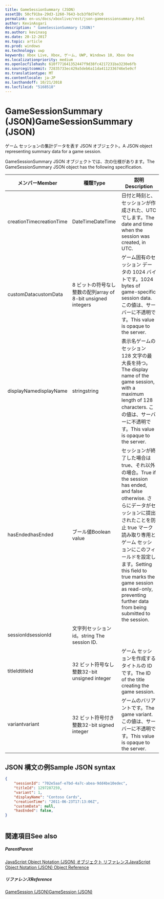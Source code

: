 ```yaml
---
title: GameSessionSummary (JSON)
assetID: 50cf91ba-29d3-1260-7643-bcb3f8d74fc0
permalink: en-us/docs/xboxlive/rest/json-gamesessionsummary.html
author: KevinAsgari
description: " GameSessionSummary (JSON)"
ms.author: kevinasg
ms.date: 20-12-2017
ms.topic: article
ms.prod: windows
ms.technology: uwp
keywords: Xbox Live, Xbox, ゲーム, UWP, Windows 10, Xbox One
ms.localizationpriority: medium
ms.openlocfilehash: 610f771641352447f9d38fc4217231ba3230e6fb
ms.sourcegitcommit: 72835733ec429a5deb6a11da4112336746e5e9cf
ms.translationtype: MT
ms.contentlocale: ja-JP
ms.lasthandoff: 10/21/2018
ms.locfileid: "5168518"
---
```

# <a name="gamesessionsummary-json"></a><span data-ttu-id="35d31-104">GameSessionSummary (JSON)</span><span class="sxs-lookup"><span data-stu-id="35d31-104">GameSessionSummary (JSON)</span></span>
<span data-ttu-id="35d31-105">ゲーム セッションの集計データを表す JSON オブジェクト。</span><span class="sxs-lookup"><span data-stu-id="35d31-105">A JSON object representing summary data for a game session.</span></span> 
<a id="ID4EN"></a>

  
 
<span data-ttu-id="35d31-106">GameSessionSummary JSON オブジェクトでは、次の仕様があります。</span><span class="sxs-lookup"><span data-stu-id="35d31-106">The GameSessionSummary JSON object has the following specification.</span></span>
 
| <span data-ttu-id="35d31-107">メンバー</span><span class="sxs-lookup"><span data-stu-id="35d31-107">Member</span></span>| <span data-ttu-id="35d31-108">種類</span><span class="sxs-lookup"><span data-stu-id="35d31-108">Type</span></span>| <span data-ttu-id="35d31-109">説明</span><span class="sxs-lookup"><span data-stu-id="35d31-109">Description</span></span>| 
| --- | --- | --- | 
| <span data-ttu-id="35d31-110">creationTime</span><span class="sxs-lookup"><span data-stu-id="35d31-110">creationTime</span></span>| <span data-ttu-id="35d31-111">DateTime</span><span class="sxs-lookup"><span data-stu-id="35d31-111">DateTime</span></span>| <span data-ttu-id="35d31-112">日付と時刻と、セッションが作成された、UTC でします。</span><span class="sxs-lookup"><span data-stu-id="35d31-112">The date and time when the session was created, in UTC.</span></span> | 
| <span data-ttu-id="35d31-113">customData</span><span class="sxs-lookup"><span data-stu-id="35d31-113">customData</span></span>| <span data-ttu-id="35d31-114">8 ビットの符号なし整数の配列</span><span class="sxs-lookup"><span data-stu-id="35d31-114">array of 8-bit unsigned integers</span></span>| <span data-ttu-id="35d31-115">ゲーム固有のセッション データの 1024 バイトです。</span><span class="sxs-lookup"><span data-stu-id="35d31-115">1024 bytes of game-specific session data.</span></span> <span data-ttu-id="35d31-116">この値は、サーバーに不透明です。</span><span class="sxs-lookup"><span data-stu-id="35d31-116">This value is opaque to the server.</span></span> | 
| <span data-ttu-id="35d31-117">displayName</span><span class="sxs-lookup"><span data-stu-id="35d31-117">displayName</span></span>| <span data-ttu-id="35d31-118">string</span><span class="sxs-lookup"><span data-stu-id="35d31-118">string</span></span>| <span data-ttu-id="35d31-119">表示名ゲームのセッション 128 文字の最大長を持つ。</span><span class="sxs-lookup"><span data-stu-id="35d31-119">The display name of the game session, with a maximum length of 128 characters.</span></span> <span data-ttu-id="35d31-120">この値は、サーバーに不透明です。</span><span class="sxs-lookup"><span data-stu-id="35d31-120">This value is opaque to the server.</span></span> | 
| <span data-ttu-id="35d31-121">hasEnded</span><span class="sxs-lookup"><span data-stu-id="35d31-121">hasEnded</span></span>| <span data-ttu-id="35d31-122">ブール値</span><span class="sxs-lookup"><span data-stu-id="35d31-122">Boolean value</span></span>| <span data-ttu-id="35d31-123">セッションが終了した場合は true、それ以外の場合。</span><span class="sxs-lookup"><span data-stu-id="35d31-123">True if the session has ended, and false otherwise.</span></span> <span data-ttu-id="35d31-124">さらにデータがセッションに提出されたことを防止 true マーク読み取り専用とゲーム セッションにこのフィールドを設定します。</span><span class="sxs-lookup"><span data-stu-id="35d31-124">Setting this field to true marks the game session as read-only, preventing further data from being submitted to the session.</span></span> | 
| <span data-ttu-id="35d31-125">sessionId</span><span class="sxs-lookup"><span data-stu-id="35d31-125">sessionId</span></span>| <span data-ttu-id="35d31-126">文字列セッション id。</span><span class="sxs-lookup"><span data-stu-id="35d31-126">string The session ID.</span></span> | 
| <span data-ttu-id="35d31-127">titleId</span><span class="sxs-lookup"><span data-stu-id="35d31-127">titleId</span></span>| <span data-ttu-id="35d31-128">32 ビット符号なし整数</span><span class="sxs-lookup"><span data-stu-id="35d31-128">32-bit unsigned integer</span></span>| <span data-ttu-id="35d31-129">ゲーム セッションを作成するタイトルの ID です。</span><span class="sxs-lookup"><span data-stu-id="35d31-129">The ID of the title creating the game session.</span></span>| 
| <span data-ttu-id="35d31-130">variant</span><span class="sxs-lookup"><span data-stu-id="35d31-130">variant</span></span>| <span data-ttu-id="35d31-131">32 ビット符号付き整数</span><span class="sxs-lookup"><span data-stu-id="35d31-131">32-bit signed integer</span></span>| <span data-ttu-id="35d31-132">ゲームのバリアントです。</span><span class="sxs-lookup"><span data-stu-id="35d31-132">The game variant.</span></span> <span data-ttu-id="35d31-133">この値は、サーバーに不透明です。</span><span class="sxs-lookup"><span data-stu-id="35d31-133">This value is opaque to the server.</span></span>| 
  
<a id="ID4EID"></a>

 
## <a name="sample-json-syntax"></a><span data-ttu-id="35d31-134">JSON 構文の例</span><span class="sxs-lookup"><span data-stu-id="35d31-134">Sample JSON syntax</span></span>
 

```json
{
    "sessionId": "702e5aaf-e7bd-4a7c-abea-9dd4be10edec",
    "titleId": 1297287259,
    "variant": 1,
    "displayName": "Contoso Cards",
    "creationTime": "2011-06-23T17:13:06Z",
    "customData": null,
    "hasEnded": false,
}
    
```

  
<a id="ID4ERD"></a>

 
## <a name="see-also"></a><span data-ttu-id="35d31-135">関連項目</span><span class="sxs-lookup"><span data-stu-id="35d31-135">See also</span></span>
 
<a id="ID4ETD"></a>

 
##### <a name="parent"></a><span data-ttu-id="35d31-136">Parent</span><span class="sxs-lookup"><span data-stu-id="35d31-136">Parent</span></span> 

[<span data-ttu-id="35d31-137">JavaScript Object Notation (JSON) オブジェクト リファレンス</span><span class="sxs-lookup"><span data-stu-id="35d31-137">JavaScript Object Notation (JSON) Object Reference</span></span>](atoc-xboxlivews-reference-json.md)

  
<a id="ID4E4D"></a>

 
##### <a name="reference"></a><span data-ttu-id="35d31-138">リファレンス</span><span class="sxs-lookup"><span data-stu-id="35d31-138">Reference</span></span> 

[<span data-ttu-id="35d31-139">GameSession (JSON)</span><span class="sxs-lookup"><span data-stu-id="35d31-139">GameSession (JSON)</span></span>](json-gamesession.md)

   
